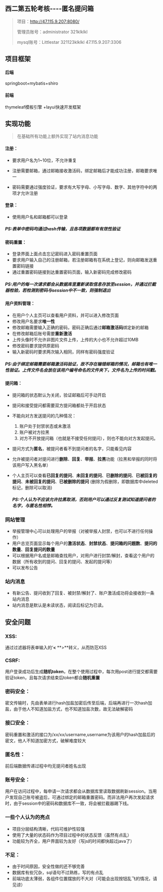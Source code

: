 ## 西二第五轮考核----匿名提问箱

> 项目：http://47.115.9.207:8080/  
>
> 管理员账号：administrator  321klklkl
>
> mysql账号：Littlestar  321123klklkl  47.115.9.207:3306

## 项目框架

#### 后端

springboot+mybatis+shiro

#### 前端

thymeleaf模板引擎 +layui快速开发框架



## 实现功能

> 在基础所有功能上额外实现了站内消息功能

#### **注册：**

- 要求用户名为1~10位，不允许重复

- 注册需要邮箱，通过邮箱接收激活码，绑定邮箱后才能成功注册，邮箱要求唯一

- 密码需要通过强度验证，要求有大写字母、小写字母、数字、其他字符中的两项才允许注册

#### 登录：

- 使用用户名和邮箱都可以登录

##### PS:表单中密码均通过hash传输，且各项数据都有有效性验证



#### 密码重置：

- 登录界面上面点击忘记密码进入密码重置页面
- 要求用户输入自己的注册邮箱，若注册邮箱有在系统上登记，则向邮箱发送重置密码链接
- 通过重置密码链接到达重置密码页面，输入新密码完成修改密码

##### PS:用户的每一次请求都会从数据库里重新读取信息存放至session，并通过拦截器检验，若检测到密码与session中不一致，则强制退出

#### 用户资料管理：

- 在用户个人主页可以查看用户资料，并可以进入修改页面
- 修改用户名要求**唯一性**
- 修改邮箱需要输入正确的密码，密码正确后通过**邮箱激活码**绑定新的邮箱
- 在修改邮箱后账号需要**重新激活**
- 上传头像时不允许非图片文件上传，上传的大小也不允许超过10MB
- 修改密码要求提供原密码
- 输入新密码时要求两次输入相同，同样有密码强度验证

##### PS:由于绑定邮箱需要邮箱激活码验证，故不存在输错邮箱的情况，邮箱也有唯一性验证。上传文件名会放在该用户编号命名的文件夹下，文件名为上传的时间戳。

#### 提问箱：

- 提问箱的状态默认为关闭，验证邮箱后可手动开启

- 提问和接受提问都需要双方提问箱都处于开启状态

- 不能向对方发送提问的几种情况：

  1. 账户处于封禁状态或未激活
  2. 账户被对方拉黑
  3. 对方不开放提问箱（也就是不接受任何提问），则也不能向对方发起提问。

- 提问方式为**匿名**，被提问者看不到提问者的名字，只能看见内容

- 允许被提问者对提问进行**删除**、**回复**、**举报**、**拉黑**功能（拉黑和举报的同时将该用户写入黑名单）

- 个人主页可以查看**已回复的提问**、**未回复的提问**、**已删除的提问**、**已被回复的提问**、**未被回复的提问**、**已被删除的提问** (删除为假删除，即数据库中deleted标记，删除可以取消)

  

  ##### PS:个人认为不应该允许拉黑取消，否则用户可以通过反复测试知道提问者的名字，与匿名性相悖。

### 网站管理

- 举报管理中心可以处理用户的举报（对被举报人封禁，也可以不进行任何操作）
- 用户总览页面显示每个用户的**激活状态**、**封禁状态**、**提问箱的问题数**、**提问的数量**、**回复提问的数量**
- 可以根据用户名或是邮箱查找用户，对用户进行封禁/解封，查看这个用户的数据（所有收到的提问、回复的提问、发起的提问等）
- 可以发布公告

### 站内消息

- 有新公告、提问收到了回复、被封禁/解封了、账户激活成功将会接收到一条站内消息
- 站内消息是默认是未读状态，阅读后标记为已读。

### 





## 安全问题

### XSS:

通过过滤器将表单输入的‘**<**   **>**转义，从而防范XSS

### CSRF:

用户登录成功后生成**随机token**，在整个使用过程中，每次用post进行提交都需要验证token，且每次请求结束后token都会**随机重置**

### 密码安全：

密文传输时，先由表单进行hash加盐加密后传至后端，后端再进行一次hash加盐，由于他人不知道加盐方式，也不知道加盐次数，故无法破解密码

### 接口安全：

密码重置和激活的接口为/xx/xx/username,username为该用户的hash加盐后的密文，他人不知道加密方式，破解难度较大

### 匿名性：

前后端数据传递过程中均无提问者姓名出现

### 账号安全：

用户在访问过程中，每申请一次请求都会从数据库里读取数据刷新session。当用户发现自己账号被盗后，可通过绑定的邮箱重置密码。而非法用户再次发起请求时，由于session中的密码和数据库不一致，将会被拦截器踢下线。



### 一些个人认为的亮点

- 项目分层结构清晰，代码可维护性较强
- 使用了大量的状态码作为项目过程中的状态反馈（虽然有点乱）
- 功能较为齐全，用户界面较为友好（写js的时间都快超过java了）



### 不足：

- 由于时间原因，安全性做的还不够完善
- 数据库有些冗杂，sql语句不过熟练，写的有点乱
- 前端功底太薄弱，各组件位置摆放的不大对（可能会出现按钮乱飞的情况，请见谅）
